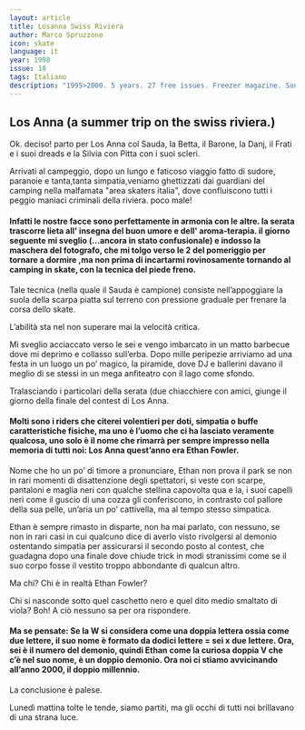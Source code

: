 ```yaml
---
layout: article
title: Losanna Swiss Riviera
author: Marco Spruzzone
icon: skate
language: it
year: 1998
issue: 18
tags: Italiano
description: "1995>2000. 5 years. 27 free issues. Freezer magazine. Sono stato fortunato a incontrare Lil Kim sull’aereo da N.Y. ad Amsterdam."
---
```


## Los Anna (a summer trip on the swiss riviera.)

Ok. deciso! parto per Los Anna col Sauda, la Betta, il Barone, la Danj, il Frati e i suoi dreads e la Silvia con Pitta con i suoi scleri.

Arrivati al campeggio, dopo un lungo e faticoso viaggio fatto di sudore, paranoie e tanta,tanta simpatia,veniamo ghettizzati dai guardiani del camping nella malfamata "area skaters italia", dove confluiscono tutti i peggio maniaci criminali della riviera. poco male!

#### Infatti le nostre facce sono perfettamente in armonia con le altre. la serata trascorre lieta all' insegna del buon umore e dell' aroma-terapia. il giorno seguente mi sveglio (...ancora in stato confusionale) e indosso la maschera del fotografo, che mi tolgo verso le 2 del pomeriggio per tornare a dormire ,ma non prima di incartarmi rovinosamente tornando al camping in skate, con la tecnica del piede freno.

Tale tecnica (nella quale il Sauda è campione) consiste nell’appoggiare la suola della scarpa piatta sul terreno con pressione graduale per frenare la corsa dello skate.

L’abilità sta nel non superare mai la velocità critica.

Mi sveglio acciaccato verso le sei e vengo imbarcato in un matto barbecue dove mi deprimo e collasso sull’erba. Dopo mille peripezie arriviamo ad una festa in un luogo un po’ magico, la piramide, dove DJ e ballerini davano il meglio di se stessi in un mega anfiteatro con il lago come sfondo.

Tralasciando i particolari della serata (due chiacchiere con amici, giunge il giorno della finale del contest di Los Anna.

#### Molti sono i riders che citerei volentieri per doti, simpatia o buffe caratteristiche fisiche, ma uno è l’uomo che ci ha lasciato veramente qualcosa, uno solo è il nome che rimarrà per sempre impresso nella memoria di tutti noi: Los Anna quest’anno era Ethan Fowler.

Nome che ho un po’ di timore a pronunciare, Ethan non prova il park se non in rari momenti di disattenzione degli spettatori, si veste con scarpe, pantaloni e maglia neri con qualche stellina capovolta qua e la, i suoi capelli neri come il guscio di una cozza gli conferiscono, in contrasto col pallore della sua pelle, un’aria un po’ cattivella, ma al tempo stesso simpatica.

Ethan è sempre rimasto in disparte, non ha mai parlato, con nessuno, se non in rari casi in cui qualcuno dice di averlo visto rivolgersi al demonio ostentando simpatia per assicurarsi il secondo posto al contest, che guadagna dopo una finale dove chiude trick in modi stranissimi come se il suo corpo fosse il vestito troppo abbondante di qualcun altro.

Ma chi? Chi è in realtà Ethan Fowler?

Chi si nasconde sotto quel caschetto nero e quel dito medio smaltato di viola?
Boh! A ciò nessuno sa per ora rispondere.

#### Ma se pensate: Se la W si considera come una doppia lettera ossia come due lettere, il suo nome è formato da dodici lettere = sei x due lettere. Ora, sei è il numero del demonio, quindi Ethan come la curiosa doppia V che c’è nel suo nome, è un doppio demonio. Ora noi ci stiamo avvicinando all’anno 2000, il doppio millennio.

La conclusione è palese.

Lunedì mattina tolte le tende, siamo partiti, ma gli occhi di tutti noi brillavano di una strana luce.
